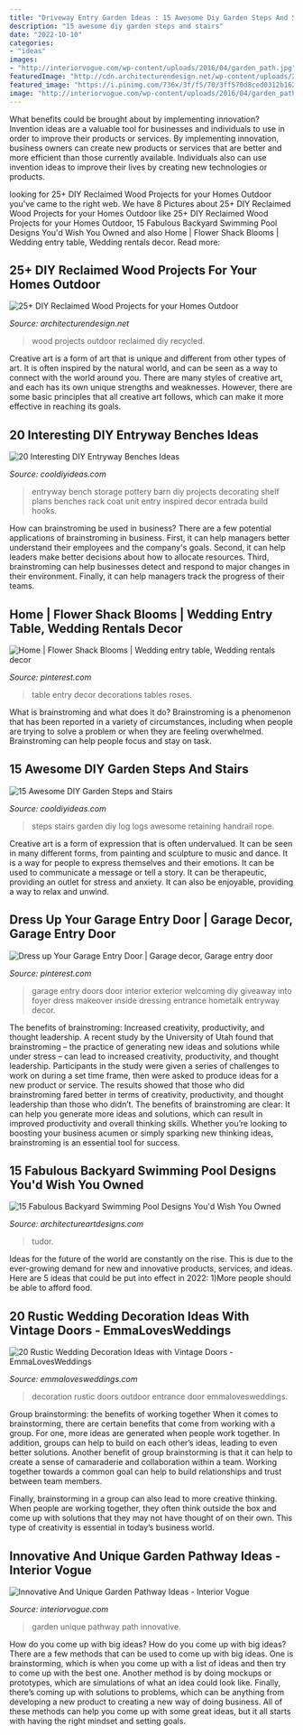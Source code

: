 ```yaml
---
title: "Driveway Entry Garden Ideas : 15 Awesome Diy Garden Steps And Stairs"
description: "15 awesome diy garden steps and stairs"
date: "2022-10-10"
categories:
- "ideas"
images:
- "http://interiorvogue.com/wp-content/uploads/2016/04/garden_path.jpg"
featuredImage: "http://cdn.architecturendesign.net/wp-content/uploads/2015/05/AD-Outdoor-Reclaimed-Wood-Projects-23.jpg"
featured_image: "https://i.pinimg.com/736x/3f/f5/70/3ff570d8ced0312b162ddeab2233eae0--entry-doors-garage-doors.jpg"
image: "http://interiorvogue.com/wp-content/uploads/2016/04/garden_path.jpg"
---
```



What benefits could be brought about by implementing innovation?
Invention ideas are a valuable tool for businesses and individuals to use in order to improve their products or services. By implementing innovation, business owners can create new products or services that are better and more efficient than those currently available. Individuals also can use invention ideas to improve their lives by creating new technologies or products.

	

		
looking for 25+ DIY Reclaimed Wood Projects for your Homes Outdoor you've came to the right web. We have 8 Pictures about 25+ DIY Reclaimed Wood Projects for your Homes Outdoor like 25+ DIY Reclaimed Wood Projects for your Homes Outdoor, 15 Fabulous Backyard Swimming Pool Designs You&#039;d Wish You Owned and also Home | Flower Shack Blooms | Wedding entry table, Wedding rentals decor. Read more:
		
    
## 25+ DIY Reclaimed Wood Projects For Your Homes Outdoor

<img loading=lazy src="http://cdn.architecturendesign.net/wp-content/uploads/2015/05/AD-Outdoor-Reclaimed-Wood-Projects-23.jpg" onerror="this.onerror=null;this.src='https://tse4.mm.bing.net/th?id=OIP.FXp5tTQw-JikXafP_vPTzgHaOd&amp;pid=15.1';" alt="25+ DIY Reclaimed Wood Projects for your Homes Outdoor">

_Source: architecturendesign.net_

>wood projects outdoor reclaimed diy recycled. 

	

Creative art is a form of art that is unique and different from other types of art. It is often inspired by the natural world, and can be seen as a way to connect with the world around you. There are many styles of creative art, and each has its own unique strengths and weaknesses. However, there are some basic principles that all creative art follows, which can make it more effective in reaching its goals.

    
## 20 Interesting DIY Entryway Benches Ideas

<img loading=lazy src="http://cooldiyideas.com/wp-content/uploads/2015/05/Pottery-Barn-inspired-entryway-storage-unit.jpg" onerror="this.onerror=null;this.src='https://tse3.mm.bing.net/th?id=OIP.4WBk8g8Xfx-dI280MJBW9QHaLE&amp;pid=15.1';" alt="20 Interesting DIY Entryway Benches Ideas">

_Source: cooldiyideas.com_

>entryway bench storage pottery barn diy projects decorating shelf plans benches rack coat unit entry inspired decor entrada build hooks. 

	

How can brainstroming be used in business?
There are a few potential applications of brainstroming in business. First, it can help managers better understand their employees and the company's goals. Second, it can help leaders make better decisions about how to allocate resources. Third, brainstroming can help businesses detect and respond to major changes in their environment. Finally, it can help managers track the progress of their teams.

    
## Home | Flower Shack Blooms | Wedding Entry Table, Wedding Rentals Decor

<img loading=lazy src="https://i.pinimg.com/736x/57/7a/c7/577ac73f484be35e88d66c5ad4fb5f1f--wedding-entry-table-entry-tables.jpg" onerror="this.onerror=null;this.src='https://tse1.mm.bing.net/th?id=OIP.sZ9Ho4VKLj8gqh46yokqeAHaLI&amp;pid=15.1';" alt="Home | Flower Shack Blooms | Wedding entry table, Wedding rentals decor">

_Source: pinterest.com_

>table entry decor decorations tables roses. 

	

What is brainstroming and what does it do?
Brainstroming is a phenomenon that has been reported in a variety of circumstances, including when people are trying to solve a problem or when they are feeling overwhelmed. Brainstroming can help people focus and stay on task.

    
## 15 Awesome DIY Garden Steps And Stairs

<img loading=lazy src="http://cooldiyideas.com/wp-content/uploads/2015/07/log-steps.jpg" onerror="this.onerror=null;this.src='https://tse1.mm.bing.net/th?id=OIP.EPXdAepciv0dLsGo8-OW0wAAAA&amp;pid=15.1';" alt="15 Awesome DIY Garden Steps and Stairs">

_Source: cooldiyideas.com_

>steps stairs garden diy log logs awesome retaining handrail rope. 

	

Creative art is a form of expression that is often undervalued. It can be seen in many different forms, from painting and sculpture to music and dance. It is a way for people to express themselves and their emotions. It can be used to communicate a message or tell a story. It can be therapeutic, providing an outlet for stress and anxiety. It can also be enjoyable, providing a way to relax and unwind.

    
## Dress Up Your Garage Entry Door | Garage Decor, Garage Entry Door

<img loading=lazy src="https://i.pinimg.com/736x/3f/f5/70/3ff570d8ced0312b162ddeab2233eae0--entry-doors-garage-doors.jpg" onerror="this.onerror=null;this.src='https://tse2.mm.bing.net/th?id=OIP.9I_EjXfxBJXVsPiwCnAPrQHaLH&amp;pid=15.1';" alt="Dress up Your Garage Entry Door | Garage decor, Garage entry door">

_Source: pinterest.com_

>garage entry doors door interior exterior welcoming diy giveaway into foyer dress makeover inside dressing entrance hometalk entryway decor. 

	

The benefits of brainstroming: Increased creativity, productivity, and thought leadership.
A recent study by the University of Utah found that brainstroming – the practice of generating new ideas and solutions while under stress – can lead to increased creativity, productivity, and thought leadership. Participants in the study were given a series of challenges to work on during a set time frame, then were asked to produce ideas for a new product or service. The results showed that those who did brainstroming fared better in terms of creativity, productivity, and thought leadership than those who didn’t.
The benefits of brainstroming are clear: It can help you generate more ideas and solutions, which can result in improved productivity and overall thinking skills. Whether you’re looking to boosting your business acumen or simply sparking new thinking ideas, brainstroming is an essential tool for success.

    
## 15 Fabulous Backyard Swimming Pool Designs You&#039;d Wish You Owned

<img loading=lazy src="http://www.architectureartdesigns.com/wp-content/uploads/2015/02/15-Fabulous-Backyard-Swimming-Pool-Designs-Youd-Wish-You-Owned-6.jpg" onerror="this.onerror=null;this.src='https://tse2.mm.bing.net/th?id=OIP.mzAm_SXBilHHalZp-X6U5QHaE8&amp;pid=15.1';" alt="15 Fabulous Backyard Swimming Pool Designs You&#039;d Wish You Owned">

_Source: architectureartdesigns.com_

>tudor. 

	

Ideas for the future of the world are constantly on the rise. This is due to the ever-growing demand for new and innovative products, services, and ideas. Here are 5 ideas that could be put into effect in 2022: 1)More people should be able to afford food. 

    
## 20 Rustic Wedding Decoration Ideas With Vintage Doors - EmmaLovesWeddings

<img loading=lazy src="http://emmalovesweddings.com/wp-content/uploads/2018/07/vintage-outdoor-wedding-entrance-decoration-ideas-with-old-door.jpg" onerror="this.onerror=null;this.src='https://tse2.mm.bing.net/th?id=OIP.ZVQUZ4VnZKzjUQqd0BwREQHaLH&amp;pid=15.1';" alt="20 Rustic Wedding Decoration Ideas with Vintage Doors - EmmaLovesWeddings">

_Source: emmalovesweddings.com_

>decoration rustic doors outdoor entrance door emmalovesweddings. 

	

Group brainstorming: the benefits of working together
When it comes to brainstorming, there are certain benefits that come from working with a group. For one, more ideas are generated when people work together. In addition, groups can help to build on each other’s ideas, leading to even better solutions.
Another benefit of group brainstorming is that it can help to create a sense of camaraderie and collaboration within a team. Working together towards a common goal can help to build relationships and trust between team members.

Finally, brainstorming in a group can also lead to more creative thinking. When people are working together, they often think outside the box and come up with solutions that they may not have thought of on their own. This type of creativity is essential in today’s business world.

    
## Innovative And Unique Garden Pathway Ideas - Interior Vogue

<img loading=lazy src="http://interiorvogue.com/wp-content/uploads/2016/04/garden_path.jpg" onerror="this.onerror=null;this.src='https://tse1.mm.bing.net/th?id=OIP.StMjBRpscZt67M8AwAzN9QHaLH&amp;pid=15.1';" alt="Innovative And Unique Garden Pathway Ideas - Interior Vogue">

_Source: interiorvogue.com_

>garden unique pathway path innovative. 

	

How do you come up with big ideas?
How do you come up with big ideas? There are a few methods that can be used to come up with big ideas. One is brainstorming, which is when you come up with a list of ideas and then try to come up with the best one. Another method is by doing mockups or prototypes, which are simulations of what an idea could look like. Finally, there’s coming up with solutions to problems, which can be anything from developing a new product to creating a new way of doing business. All of these methods can help you come up with some great ideas, but it all starts with having the right mindset and setting goals.

